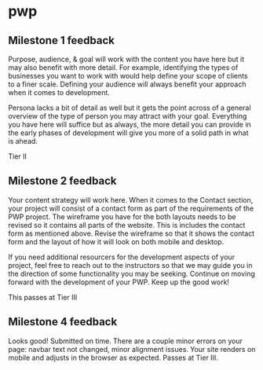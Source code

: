# pwp

## Milestone 1 feedback
Purpose, audience, & goal will work with the content you have here but it may also benefit with more detail. For example, identifying the types of businesses you want to work with would help define your scope of clients to a finer scale. Defining your audience will always benefit your approach when it comes to development. 

Persona lacks a bit of detail as well but it gets the point across of a general overview of the type of person you may attract with your goal. Everything you have here will suffice but as always, the more detail you can provide in the early phases of development will give you more of a solid path in what is ahead.

Tier II

## Milestone 2 feedback

Your content strategy will work here. When it comes to the Contact section, your project will consist of a contact form as part of the requirements of the PWP project. The wireframe you have for the both layouts needs to be revised so it contains all parts of the website. This is includes the contact form as mentioned above. Revise the wireframe so that it shows the contact form and the layout of how it will look on both mobile and desktop.

If you need additional resourcers for the development aspects of your project, feel free to reach out to the instructors so that we may guide you in the direction of some functionality you may be seeking. Continue on moving forward with the development of your PWP. Keep up the good work!

This passes at Tier III

## Milestone 4 feedback
Looks good! Submitted on time. There are a couple minor errors on your page: navbar text not changed, minor alignment issues. Your site renders on mobile and adjusts in the browser as expected. 
Passes at Tier III. 
